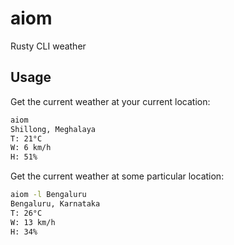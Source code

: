 # aiom

Rusty CLI weather

## Usage

Get the current weather at your current location:

```bash
aiom
Shillong, Meghalaya
T: 21°C
W: 6 km/h
H: 51%
```

Get the current weather at some particular location:

```bash
aiom -l Bengaluru
Bengaluru, Karnataka
T: 26°C
W: 13 km/h
H: 34%
```
